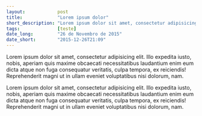 ```yaml
---
layout:            post
title:             "Lorem ipsum dolor"
short_description: "Lorem ipsum dolor sit amet, consectetur adipisicing elit. Illo expedita iusto, nobis, aperiam quis maxime obcaecati necessitatibus laudantium enim"
tags:              [teste]
date_long:         "26 de Novembro de 2015"
date_short:        "2015-12-26T21:09"
---
```

Lorem ipsum dolor sit amet, consectetur adipisicing elit. Illo expedita iusto, nobis, aperiam quis maxime obcaecati necessitatibus laudantium enim eum dicta atque non fuga consequatur veritatis, culpa tempora, ex reiciendis! Reprehenderit magni ut in ullam eveniet voluptatibus nisi dolorum, nam.

Lorem ipsum dolor sit amet, consectetur adipisicing elit. Illo expedita iusto, nobis, aperiam quis maxime obcaecati necessitatibus laudantium enim eum dicta atque non fuga consequatur veritatis, culpa tempora, ex reiciendis! Reprehenderit magni ut in ullam eveniet voluptatibus nisi dolorum, nam.